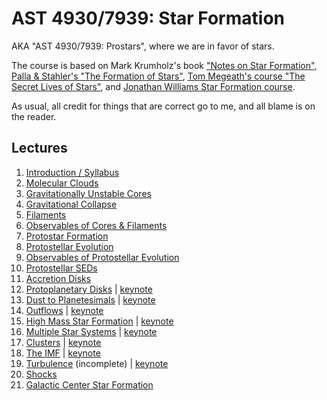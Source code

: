 AST 4930/7939: Star Formation
=============================

AKA "AST 4930/7939: Prostars", where we are in favor of stars.

The course is based on Mark Krumholz's book ["Notes on Star Formation"](https://github.com/Open-Astrophysics-Bookshelf/star_formation_notes),
[Palla & Stahler's "The Formation of Stars"](https://ui.adsabs.harvard.edu/abs/2004fost.book.....S/abstract),
[Tom Megeath's course "The Secret Lives of Stars"](http://astro1.physics.utoledo.edu/~megeath/ph6820/ph6820.html),
and [Jonathan Williams Star Formation course](http://www.ifa.hawaii.edu/users/jpw/classes/star_formation/).

As usual, all credit for things that are correct go to me, and all blame is on
the reader.

Lectures
--------

 1. [Introduction / Syllabus](https://www.dropbox.com/s/s3gzqysitzpxhow/Lecture1_SyllabusAndIntro.pdf?dl=0)
 1. [Molecular Clouds](https://www.dropbox.com/s/whyqtx6y0om4hto/molecular_clouds_Williams_2023.pdf?dl=0)
 1. [Gravitationally Unstable Cores](https://www.dropbox.com/s/dj245xf1uq9d380/Lecture%201%20-%20Unstable%20Cores.pdf?dl=0)
 1. [Gravitational Collapse](https://www.dropbox.com/s/jh4gb5zso9m9b3m/Lecture%202%20-%20Gravitational%20Collapse.pdf?dl=0)
 1. [Filaments](https://www.dropbox.com/s/qk15f9qbg8kgjad/Lecture%203%20-%20Filaments.pdf?dl=0)
 1. [Observables of Cores & Filaments](https://www.dropbox.com/s/3et4gh8oh1srzrq/Lecture%204%20-%20Observable%20Properties%20of%20Cores%20%26%20Filaments.pdf?dl=0)
 1. [Protostar Formation](https://www.dropbox.com/s/9kzom10kr4stwom/Lecture%205%20-%20Protostar%20Formation.pdf?dl=0)
 1. [Protostellar Evolution](https://www.dropbox.com/s/3gnv8rhy4k34f79/Lecture%206%20-%20Protostellar%20Evolution.pdf?dl=0)
 1. [Observables of Protostellar Evolution](https://www.dropbox.com/s/w7mdwfosb39i08v/Lecture%207%20-%20Observables%20of%20Protostellar%20Evolution.pdf?dl=0)
 1. [Protostellar SEDs](https://www.dropbox.com/s/ljmp5zcdkwx9amb/lecture8_ProtostarSEDs_AG_2022.pdf?dl=0)
 1. [Accretion Disks](https://www.dropbox.com/s/uefo2ri900s0m8t/Lecture%209%20-%20Accretion%20Disks.pdf?dl=0)
 1. [Protoplanetary Disks](https://www.dropbox.com/s/d4qz1d2s54derxg/lecture10_protoplanetary_disks_AG.pdf?dl=0) | [keynote](https://www.dropbox.com/s/1dgy73lg7d2wu9p/lecture11_protoplanetary_disks_AG_2023.key?dl=0)
 1. [Dust to Planetesimals](https://www.dropbox.com/s/q84m53t7c0673qg/lecture11_dust2planetesimals_ag_feb2022.pdf?dl=0) | [keynote](https://www.dropbox.com/s/gai3i9k2hdyf53w/lecture12_dust2planetesimals_AG_2023.key?dl=0)
 1. [Outflows](https://www.dropbox.com/s/upc5d7xe028nuzl/lecture12_outflows_AG.key.pdf?dl=0) | [keynote](https://www.dropbox.com/s/v9dw8g1x20p7ail/lecture14_outflows_AG_2023.key?dl=0)
  1. [High Mass Star Formation](https://www.dropbox.com/s/6os8gkft7cwjy6a/highmass_starformation.pdf?dl=0) | [keynote](https://www.dropbox.com/s/o0zpj1hpohjgxeu/lecture15_highmass_starformation_2023.key?dl=0)
 1. [Multiple Star Systems](https://www.dropbox.com/s/nwbje6nbuceafmf/lecture13multiples.key.pdf?dl=0) | [keynote](https://www.dropbox.com/s/t9p3m2ts9u4b0hm/lecture16multiples_AG_2023.key?dl=0) 
 1. [Clusters](https://www.dropbox.com/s/w9kdblusr44ibh3/lecture14_clusters_fromMegeath_adam2022.key.pdf?dl=0) | [keynote](https://www.dropbox.com/s/kc110cd641pzgmz/lecture17_clusters_fromMegeath_adam2023.key?dl=0)
 1. [The IMF](https://www.dropbox.com/s/p1shb2l71v7c7b4/imf.pdf?dl=0) | [keynote](https://www.dropbox.com/s/1idbu6lg9k40byg/lecture18_imf.key?dl=0)
 1. [Turbulence](https://www.dropbox.com/s/5g0rk3876h1e1ri/turbulence.pdf?dl=0) (incomplete) | [keynote](https://www.dropbox.com/s/9mjgrm8vpomgt06/lecture19_turbulence.key?dl=0)
 1. [Shocks](https://www.dropbox.com/s/idwsijirl3dr8b7/lecture15_shocks.pdf?dl=0)
 1. [Galactic Center Star Formation](https://www.dropbox.com/s/6drqhowdilckfge/GalacticCenterStarFormation.pdf?dl=0) 
